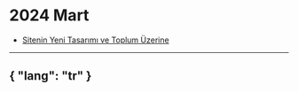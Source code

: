 # 2024 Mart

- [Sitenin Yeni Tasarımı ve Toplum Üzerine](/gönderiler/2024/03/tasarım-toplum)



---
{
    "lang": "tr"
}
---

